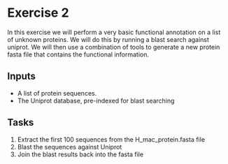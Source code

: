 # Exercise 2

In this exercise we will perform a very basic functional annotation on a list of unknown proteins. We will do this by running a blast search against uniprot.  We will then use a combination of tools to generate a new protein fasta file that contains the functional information.


## Inputs

- A list of protein sequences.
- The Uniprot database, pre-indexed for blast searching

## Tasks

1. Extract the first 100 sequences from the H_mac_protein.fasta file
2. Blast the sequences against Uniprot
3. Join the blast results back into the fasta file


